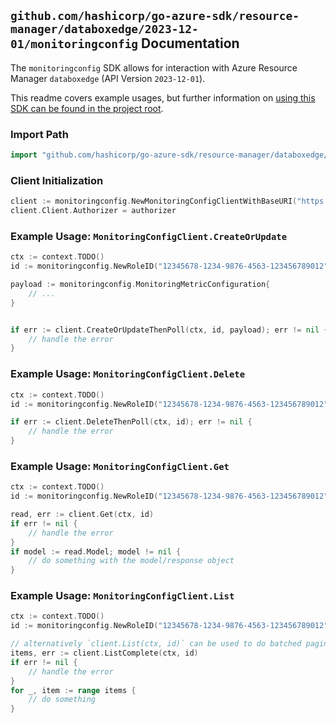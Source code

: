 
## `github.com/hashicorp/go-azure-sdk/resource-manager/databoxedge/2023-12-01/monitoringconfig` Documentation

The `monitoringconfig` SDK allows for interaction with Azure Resource Manager `databoxedge` (API Version `2023-12-01`).

This readme covers example usages, but further information on [using this SDK can be found in the project root](https://github.com/hashicorp/go-azure-sdk/tree/main/docs).

### Import Path

```go
import "github.com/hashicorp/go-azure-sdk/resource-manager/databoxedge/2023-12-01/monitoringconfig"
```


### Client Initialization

```go
client := monitoringconfig.NewMonitoringConfigClientWithBaseURI("https://management.azure.com")
client.Client.Authorizer = authorizer
```


### Example Usage: `MonitoringConfigClient.CreateOrUpdate`

```go
ctx := context.TODO()
id := monitoringconfig.NewRoleID("12345678-1234-9876-4563-123456789012", "example-resource-group", "dataBoxEdgeDeviceValue", "roleValue")

payload := monitoringconfig.MonitoringMetricConfiguration{
	// ...
}


if err := client.CreateOrUpdateThenPoll(ctx, id, payload); err != nil {
	// handle the error
}
```


### Example Usage: `MonitoringConfigClient.Delete`

```go
ctx := context.TODO()
id := monitoringconfig.NewRoleID("12345678-1234-9876-4563-123456789012", "example-resource-group", "dataBoxEdgeDeviceValue", "roleValue")

if err := client.DeleteThenPoll(ctx, id); err != nil {
	// handle the error
}
```


### Example Usage: `MonitoringConfigClient.Get`

```go
ctx := context.TODO()
id := monitoringconfig.NewRoleID("12345678-1234-9876-4563-123456789012", "example-resource-group", "dataBoxEdgeDeviceValue", "roleValue")

read, err := client.Get(ctx, id)
if err != nil {
	// handle the error
}
if model := read.Model; model != nil {
	// do something with the model/response object
}
```


### Example Usage: `MonitoringConfigClient.List`

```go
ctx := context.TODO()
id := monitoringconfig.NewRoleID("12345678-1234-9876-4563-123456789012", "example-resource-group", "dataBoxEdgeDeviceValue", "roleValue")

// alternatively `client.List(ctx, id)` can be used to do batched pagination
items, err := client.ListComplete(ctx, id)
if err != nil {
	// handle the error
}
for _, item := range items {
	// do something
}
```
